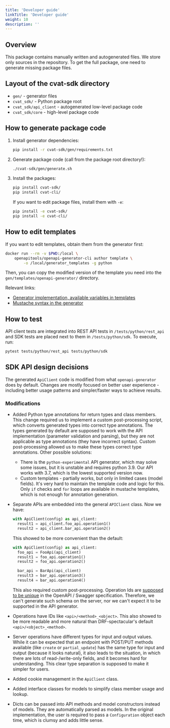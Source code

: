```yaml
---
title: 'Developer guide'
linkTitle: 'Developer guide'
weight: 10
description: ''
---
```


## Overview

This package contains manually written and autogenerated files. We store only sources in
the repository. To get the full package, one need to generate missing package files.

## Layout of the cvat-sdk directory

- `gen/` - generator files
- `cvat_sdk/` - Python package root
- `cvat_sdk/api_client` - autogenerated low-level package code
- `cvat_sdk/core` - high-level package code

## How to generate package code

1. Install generator dependencies:
   ```bash
   pip install -r cvat-sdk/gen/requirements.txt
   ```

1. Generate package code (call from the package root directory!):
   ```bash
   ./cvat-sdk/gen/generate.sh
   ```

1. Install the packages:

   ```bash
   pip install cvat-sdk/
   pip install cvat-cli/
   ```

   If you want to edit package files, install them with `-e`:

   ```bash
   pip install -e cvat-sdk/
   pip install -e cvat-cli/
   ```

## How to edit templates

If you want to edit templates, obtain them from the generator first:

```bash
docker run --rm -v $PWD:/local \
    openapitools/openapi-generator-cli author template \
        -o /local/generator_templates -g python
```

Then, you can copy the modified version of the template you need into
the `gen/templates/openapi-generator/` directory.

Relevant links:
- [Generator implementation, available variables in templates](https://github.com/OpenAPITools/openapi-generator/tree/master/modules/openapi-generator/src/main/java/org/openapitools/codegen)
- [Mustache syntax in the generator](https://github.com/OpenAPITools/openapi-generator/wiki/Mustache-Template-Variables)

## How to test

API client tests are integrated into REST API tests in `/tests/python/rest_api`
and SDK tests are placed next to them in `/tests/python/sdk`.
To execute, run:
```bash
pytest tests/python/rest_api tests/python/sdk
```

## SDK API design decisions

The generated `ApiClient` code is modified from what `openapi-generator` does by default.
Changes are mostly focused on better user experience - including better
usage patterns and simpler/faster ways to achieve results.

### Modifications

- Added Python type annotations for return types and class members.
  This change required us to implement a custom post-processing script,
  which converts generated types into correct type annotations. The types
  generated by default are supposed to work with the API implementation
  (parameter validation and parsing), but they are not applicable as
  type annotations (they have incorrect syntax). Custom post-processing
  allowed us to make these types correct type annotations.
  Other possible solutions:
  - There is the `python-experimental` API generator, which may solve
    some issues, but it is unstable and requires python 3.9. Our API
    works with 3.7, which is the lowest supported version now.
  - Custom templates - partially works, but only in limited cases
    (model fields). It's very hard to maintain the template code and
    logic for this. Only `if` checks and `for` loops are available in
    mustache templates, which is not enough for annotation generation.

- Separate APIs are embedded into the general `APIClient` class.
  Now we have:
  ```python
  with ApiClient(config) as api_client:
    result1 = api_client.foo_api.operation1()
    result2 = api_client.bar_api.operation2()
  ```

  This showed to be more convenient than the default:
  ```python
  with ApiClient(config) as api_client:
    foo_api = FooApi(api_client)
    result1 = foo_api.operation1()
    result2 = foo_api.operation2()

    bar_api = BarApi(api_client)
    result3 = bar_api.operation3()
    result4 = bar_api.operation4()
  ```

  This also required custom post-processing. Operation Ids are
  [supposed to be unique](https://swagger.io/specification/#operation-object)
  in the OpenAPI / Swagger specification. Therefore, we can't generate such
  schema on the server, nor we can't expect it to be supported in the
  API generator.

- Operations have IDs like `<api>/<method>_<object>`.
  This also showed to be more readable and more natural than DRF-spectacular's
  default `<api>/<object>_<method>`.

- Server operations have different types for input and output values.
  While it can be expected that an endpoint with POST/PUT methods available
  (like `create` or `partial_update`) has the same type for input and output
  (because it looks natural), it also leads to the situation, in which there
  are lots of read-/write-only fields, and it becomes hard for understanding.
  This clear type separation is supposed to make it simpler for users.

- Added cookie management in the `ApiClient` class.

- Added interface classes for models to simplify class member usage and lookup.

- Dicts can be passed into API methods and model constructors instead of models.
  They are automatically parsed as models. In the original implementation, the user
  is required to pass a `Configuration` object each time, which is clumsy and adds little sense.
